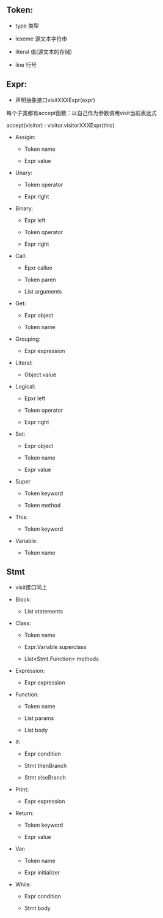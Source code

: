 ## Token:

- type 类型

- lexeme 源文本字符串

- literal 值(源文本的存储)

- line 行号



## Expr:

- 声明抽象接口visitXXXExpr(expr)



每个子类都有accept函数：以自己作为参数调用visit当前表达式

accept(visitor) : visitor.visitorXXXExpr(this)



- Assigin:
  
  - Token name
  
  - Expr value

- Unary:
  
  - Token operator
  
  - Expr right

- Binary:
  
  - Expr left
  
  - Token operator
  
  - Expr right

- Call:
  
  - Epxr callee
  
  - Token paren
  
  - List<Expr> arguments

- Get:
  
  - Expr object
  
  - Token name

- Grouping:
  
  - Expr expression

- Literal:
  
  - Object value

- Logical:
  
  - Epxr left
  
  - Token operator
  
  - Expr right

- Set:
  
  - Expr object
  
  - Token name
  
  - Expr value

- Super
  
  - Token keyword
  
  - Token method

- This:
  
  - Token keyword

- Variable:
  
  - Token name





## Stmt

- visit接口同上



- Block:
  
  - List<Stmt> statements

- Class:
  
  - Token name
  
  - Expr.Variable superclass
  
  - List<Stmt.Function> methods

- Expression:
  
  - Expr expression

- Function:
  
  - Token name
  
  - List<Token> params
  
  - List<Stmt> body

- If:
  
  - Expr condition
  
  - Stmt thenBranch
  
  - Stmt elseBranch

- Print:
  
  - Expr expression

- Return:
  
  - Token keyword
  
  - Expr value

- Var:
  
  - Token name
  
  - Expr initializer

- While:
  
  - Expr condition
  
  - Stmt body


